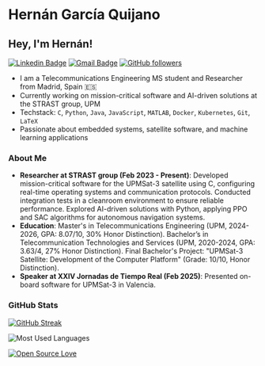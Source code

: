 # Hernán García Quijano

## Hey, I'm Hernán!

[![Linkedin Badge](https://img.shields.io/badge/-Hern%C3%A1n%20Garc%C3%ADa%20Quijano-blue?style=social&logo=Linkedin&logoColor=blue&link=https://www.linkedin.com/in/hernan-garcia-quijano)](https://www.linkedin.com/in/hernan-garcia-quijano)
[![Gmail Badge](https://img.shields.io/badge/-hernangarqui-c14438?style=social&logo=Gmail&logoColor=red&link=mailto:hernangarqui@gmail.com)](mailto:hernangarqui@gmail.com)
[![GitHub followers](https://img.shields.io/github/followers/hernaangq?label=Follow&style=social)](https://github.com/hernaangq)

* I am a Telecommunications Engineering MS student and Researcher from Madrid, Spain 🇪🇸
* Currently working on mission-critical software and AI-driven solutions at the STRAST group, UPM
* Techstack: `C`, `Python`, `Java`, `JavaScript`, `MATLAB`, `Docker`, `Kubernetes`, `Git`, `LaTeX`
* Passionate about embedded systems, satellite software, and machine learning applications

### About Me

* **Researcher at STRAST group (Feb 2023 - Present)**: Developed mission-critical software for the UPMSat-3 satellite using C, configuring real-time operating systems and communication protocols. Conducted integration tests in a cleanroom environment to ensure reliable performance. Explored AI-driven solutions with Python, applying PPO and SAC algorithms for autonomous navigation systems.
* **Education**: Master's in Telecommunications Engineering (UPM, 2024-2026, GPA: 8.07/10, 30% Honor Distinction). Bachelor’s in Telecommunication Technologies and Services (UPM, 2020-2024, GPA: 3.63/4, 27% Honor Distinction). Final Bachelor's Project: "UPMSat-3 Satellite: Development of the Computer Platform" (Grade: 10/10, Honor Distinction).
* **Speaker at XXIV Jornadas de Tiempo Real (Feb 2025)**: Presented on-board software for UPMSat-3 in Valencia.

### GitHub Stats

[![GitHub Streak](https://github-readme-streak-stats.herokuapp.com?user=hernaangq&theme=dracula)](https://git.io/streak-stats)

![Most Used Languages](https://raw.githubusercontent.com/hernaangq/github-stats-transparent/output/generated/languages.svg)

[![Open Source Love](https://badges.frapsoft.com/os/v1/open-source.svg?v=102)](https://github.com/ellerbrock/open-source-badge/)
